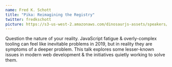 ```yaml
---
name: Fred K. Schott
title: "Pika: Reimagining the Registry"
twitter: fredkschott
picture: https://s3-us-west-2.amazonaws.com/dinosaurjs-assets/speakers/fredkschott.jpg
---
```


Question the nature of your reality. JavaScript fatigue &amp; overly-complex tooling can feel like inevitable problems in 2019, but in reality they are symptoms of a deeper problem. This talk explores some lesser-known issues in modern web development &amp; the initiatives quietly working to solve them.